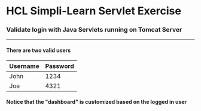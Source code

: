 # HCL Simpli-Learn Servlet Exercise

### Validate login with Java Servlets running on Tomcat Server

----
#### There are two valid users
| Username | Password |
| -------- | -------- |
| John     | 1234     |
| Joe      | 4321     |
#### Notice that the "dashboard" is customized based on the logged in user
